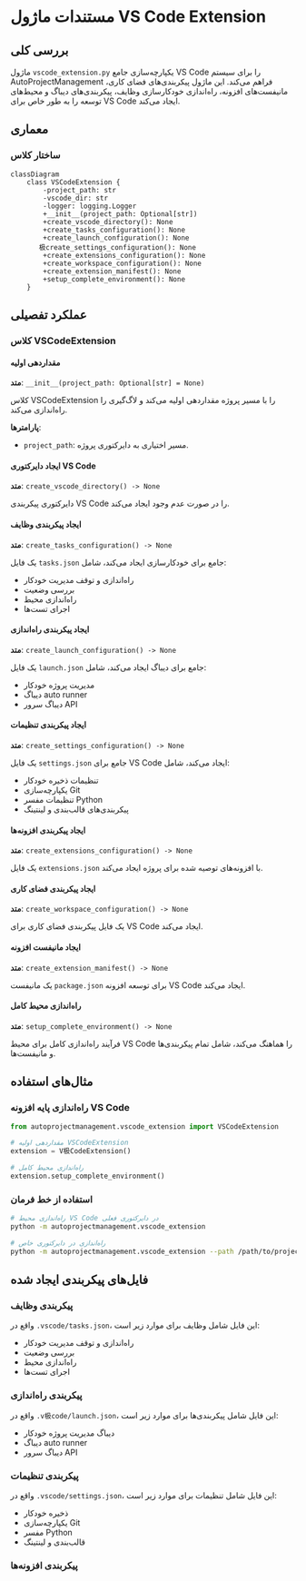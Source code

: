 # مستندات ماژول VS Code Extension

## بررسی کلی
ماژول `vscode_extension.py` یکپارچه‌سازی جامع VS Code را برای سیستم AutoProjectManagement فراهم می‌کند. این ماژول پیکربندی‌های فضای کاری، مانیفست‌های افزونه، راه‌اندازی خودکارسازی وظایف، پیکربندی‌های دیباگ و محیط‌های توسعه را به طور خاص برای VS Code ایجاد می‌کند.

## معماری

### ساختار کلاس
```mermaid
classDiagram
    class VSCodeExtension {
        -project_path: str
        -vscode_dir: str
        -logger: logging.Logger
        +__init__(project_path: Optional[str])
        +create_vscode_directory(): None
        +create_tasks_configuration(): None
        +create_launch_configuration(): None
       极create_settings_configuration(): None
        +create_extensions_configuration(): None
        +create_workspace_configuration(): None
        +create_extension_manifest(): None
        +setup_complete_environment(): None
    }
```

## عملکرد تفصیلی

### کلاس VSCodeExtension

#### مقداردهی اولیه
**متد**: `__init__(project_path: Optional[str] = None)`

کلاس VSCodeExtension را با مسیر پروژه مقداردهی اولیه می‌کند و لاگ‌گیری را راه‌اندازی می‌کند.

**پارامترها**:
- `project_path`: مسیر اختیاری به دایرکتوری پروژه.

#### ایجاد دایرکتوری VS Code
**متد**: `create_vscode_directory() -> None`

دایرکتوری پیکربندی VS Code را در صورت عدم وجود ایجاد می‌کند.

#### ایجاد پیکربندی وظایف
**متد**: `create_tasks_configuration() -> None`

یک فایل `tasks.json` جامع برای خودکارسازی ایجاد می‌کند، شامل:
- راه‌اندازی و توقف مدیریت خودکار
- بررسی وضعیت
- راه‌اندازی محیط
- اجرای تست‌ها

#### ایجاد پیکربندی راه‌اندازی
**متد**: `create_launch_configuration() -> None`

یک فایل `launch.json` جامع برای دیباگ ایجاد می‌کند، شامل:
- مدیریت پروژه خودکار
- دیباگ auto runner
- دیباگ سرور API

#### ایجاد پیکربندی تنظیمات
**متد**: `create_settings_configuration() -> None`

یک فایل `settings.json` جامع برای VS Code ایجاد می‌کند، شامل:
- تنظیمات ذخیره خودکار
- یکپارچه‌سازی Git
- تنظیمات مفسر Python
- پیکربندی‌های قالب‌بندی و لینتینگ

#### ایجاد پیکربندی افزونه‌ها
**متد**: `create_extensions_configuration() -> None`

یک فایل `extensions.json` با افزونه‌های توصیه شده برای پروژه ایجاد می‌کند.

#### ایجاد پیکربندی فضای کاری
**متد**: `create_workspace_configuration() -> None`

یک فایل پیکربندی فضای کاری برای VS Code ایجاد می‌کند.

#### ایجاد مانیفست افزونه
**متد**: `create_extension_manifest() -> None`

یک مانیفست `package.json` برای توسعه افزونه VS Code ایجاد می‌کند.

#### راه‌اندازی محیط کامل
**متد**: `setup_complete_environment() -> None`

فرآیند راه‌اندازی کامل برای محیط VS Code را هماهنگ می‌کند، شامل تمام پیکربندی‌ها و مانیفست‌ها.

## مثال‌های استفاده

### راه‌اندازی پایه افزونه VS Code
```python
from autoprojectmanagement.vscode_extension import VSCodeExtension

# مقداردهی اولیه VSCodeExtension
extension = V极CodeExtension()

# راه‌اندازی محیط کامل
extension.setup_complete_environment()
```

### استفاده از خط فرمان
```bash
# راه‌اندازی محیط VS Code در دایرکتوری فعلی
python -m autoprojectmanagement.vscode_extension

# راه‌اندازی در دایرکتوری خاص
python -m autoprojectmanagement.vscode_extension --path /path/to/project
```

## فایل‌های پیکربندی ایجاد شده

### پیکربندی وظایف
واقع در `.vscode/tasks.json`، این فایل شامل وظایف برای موارد زیر است:
- راه‌اندازی و توقف مدیریت خودکار
- بررسی وضعیت
- راه‌اندازی محیط
- اجرای تست‌ها

### پیکربندی راه‌اندازی
واقع در `.v极code/launch.json`، این فایل شامل پیکربندی‌ها برای موارد زیر است:
- دیباگ مدیریت پروژه خودکار
- دیباگ auto runner
- دیباگ سرور API

### پیکربندی تنظیمات
واقع در `.vscode/settings.json`، این فایل شامل تنظیمات برای موارد زیر است:
- ذخیره خودکار
- یکپارچه‌سازی Git
- مفسر Python
- قالب‌بندی و لینتینگ

### پیکربندی افزونه‌ها
